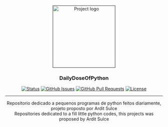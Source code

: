<p align="center">
  <a href="" rel="noopener">
 <img width=200px height=200px src="https://substackcdn.com/image/fetch/w_96,c_limit,f_auto,q_auto:good,fl_progressive:steep/https%3A%2F%2Fsubstack-post-media.s3.amazonaws.com%2Fpublic%2Fimages%2F6c8646c6-26a7-446d-abf1-4b9cf84649c6_1000x1000.png" alt="Project logo"></a>
</p>

<h3 align="center">DailyDoseOfPython</h3>

<div align="center">

[![Status](https://img.shields.io/badge/status-active-success.svg)]()
[![GitHub Issues](https://img.shields.io/github/issues/DailyDoseOfPython/The-Documentation-Compendium.svg)](https://github.com/DailyDoseOfPython/The-Documentation-Compendium/issues)
[![GitHub Pull Requests](https://img.shields.io/github/issues-pr/DailyDoseOfPython/The-Documentation-Compendium.svg)](https://github.com/DailyDoseOfPython/The-Documentation-Compendium/pulls)
[![License](https://img.shields.io/badge/license-MIT-blue.svg)](/LICENSE)

</div>

---

<p align="center"> 
    Repositorio dedicado a pequenos programas de python feitos diariamente, projeto proposto por <a src="https://substack.com/profile/2763755-ardit-sulce?utm_source=about-page">Ardit Sulce</a>
    <br>
    Repositories dedicated to a fill little python codes, this projects was proposed by <a src="https://substack.com/profile/2763755-ardit-sulce?utm_source=about-page">Ardit Sulce</a>
</p>
